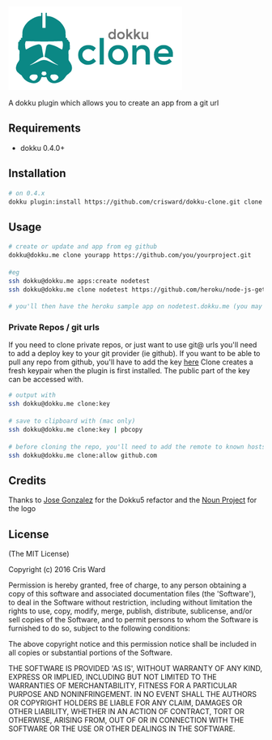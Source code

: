 <img src="https://raw.githubusercontent.com/crisward/dokku-clone/master/clone-logo.png?v=2" />

A dokku plugin which allows you to create an app from a git url


## Requirements

* dokku 0.4.0+

## Installation

```bash
# on 0.4.x
dokku plugin:install https://github.com/crisward/dokku-clone.git clone
```

## Usage

```bash
# create or update and app from eg github
dokku@dokku.me clone yourapp https://github.com/you/yourproject.git

#eg 
ssh dokku@dokku.me apps:create nodetest
ssh dokku@dokku.me clone nodetest https://github.com/heroku/node-js-getting-started.git

# you'll then have the heroku sample app on nodetest.dokku.me (you may have to update your hosts file)
```

### Private Repos / git urls

If you need to clone private repos, or just want to use git@ urls you'll need to add a deploy key to your git provider (ie github).
If you want to be able to pull any repo from github, you'll have to add the key [here](https://github.com/settings/ssh)
Clone creates a fresh keypair when the plugin is first installed. The public part of the key can be accessed with.

```bash
# output with
ssh dokku@dokku.me clone:key

# save to clipboard with (mac only)
ssh dokku@dokku.me clone:key | pbcopy

# before cloning the repo, you'll need to add the remote to known hosts with
ssh dokku@dokku.me clone:allow github.com

```

## Credits

Thanks to [Jose Gonzalez](https://github.com/josegonzalez) for the Dokku5 refactor
and the [Noun Project](https://thenounproject.com/) for the logo


## License

(The MIT License)

Copyright (c) 2016 Cris Ward

Permission is hereby granted, free of charge, to any person obtaining a copy of this software and associated documentation files (the 'Software'), to deal in the Software without restriction, including without limitation the rights to use, copy, modify, merge, publish, distribute, sublicense, and/or sell copies of the Software, and to permit persons to whom the Software is furnished to do so, subject to the following conditions:

The above copyright notice and this permission notice shall be included in all copies or substantial portions of the Software.

THE SOFTWARE IS PROVIDED 'AS IS', WITHOUT WARRANTY OF ANY KIND, EXPRESS OR IMPLIED, INCLUDING BUT NOT LIMITED TO THE WARRANTIES OF MERCHANTABILITY, FITNESS FOR A PARTICULAR PURPOSE AND NONINFRINGEMENT. IN NO EVENT SHALL THE AUTHORS OR COPYRIGHT HOLDERS BE LIABLE FOR ANY CLAIM, DAMAGES OR OTHER LIABILITY, WHETHER IN AN ACTION OF CONTRACT, TORT OR OTHERWISE, ARISING FROM, OUT OF OR IN CONNECTION WITH THE SOFTWARE OR THE USE OR OTHER DEALINGS IN THE SOFTWARE.